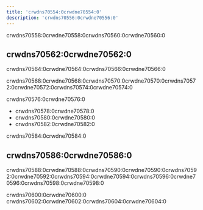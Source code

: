 ```yaml
---
title: 'crwdns70554:0crwdne70554:0'
description: 'crwdns70556:0crwdne70556:0'
---
```



crwdns70558:0crwdne70558:0crwdns70560:0crwdne70560:0

## crwdns70562:0crwdne70562:0

crwdns70564:0crwdne70564:0crwdns70566:0crwdne70566:0

crwdns70568:0crwdne70568:0crwdns70570:0crwdne70570:0crwdns70572:0crwdne70572:0crwdns70574:0crwdne70574:0

crwdns70576:0crwdne70576:0

- crwdns70578:0crwdne70578:0
- crwdns70580:0crwdne70580:0
- crwdns70582:0crwdne70582:0

crwdns70584:0crwdne70584:0

## crwdns70586:0crwdne70586:0

crwdns70588:0crwdne70588:0crwdns70590:0crwdne70590:0crwdns70592:0crwdne70592:0crwdns70594:0crwdne70594:0crwdns70596:0crwdne70596:0crwdns70598:0crwdne70598:0

crwdns70600:0crwdne70600:0 crwdns70602:0crwdne70602:0crwdns70604:0crwdne70604:0
